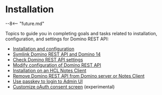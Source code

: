 # Installation

--8<-- "future.md"

Topics to guide you in completing goals and tasks related to installation, configuration, and settings for Domino REST API:

- [Installation and configuration](../../tutorial/installconfig/index.md)
- [Symlink Domino REST API and Domino 14](../../howto/install/symlink.md)
- [Check Domino REST API settings](checksettings.md)
- [Modify configuration of Domino REST API](modifyconfig.md)
- [Installation on an HCL Notes Client](notesclient.md)
- [Remove Domino REST API from Domino server or Notes Client](uninstall.md)
- [Use passkey to login to Admin UI](passkey.md)
- [Customize oAuth consent screen](oauthoscreen.md) (experimental)
